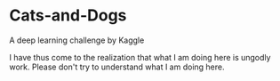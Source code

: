 # Cats-and-Dogs
A deep learning challenge by Kaggle

I have thus come to the realization that what I am doing here is ungodly work. Please don't try to understand what I am doing here.
